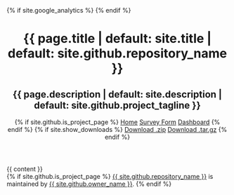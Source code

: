 <!DOCTYPE html>
<html lang="{{ site.lang | default: "en-US" }}">
  <head>
    {% if site.google_analytics %}
      <script async src="https://www.googletagmanager.com/gtag/js?id={{ site.google_analytics }}"></script>
      <script>
        window.dataLayer = window.dataLayer || [];
        function gtag(){dataLayer.push(arguments);}
        gtag('js', new Date());
        gtag('config', '{{ site.google_analytics }}');
      </script>
    {% endif %}
    <meta charset="UTF-8">
    <meta name="viewport" content="width=device-width, initial-scale=1">
    <meta name="theme-color" content="#157878">
    <meta name="apple-mobile-web-app-status-bar-style" content="black-translucent">
    <link rel="stylesheet" href="{{ '/assets/css/style.css?v=' | append: site.github.build_revision | relative_url }}">
    <title>{{ page.title | default: site.title | default: site.github.repository_name }}</title>
    <meta property="og:title" content="{{ page.title | default: site.title | default: site.github.repository_name }}">
    <meta property="twitter:title" content="{{ page.title | default: site.title | default: site.github.repository_name }}">
    <meta name="title" content="{{ page.title | default: site.title | default: site.github.repository_name }}">
    <meta property="og:type" content="website">
    <meta property="og:site_name" content="IT Salary Survey">
    <meta property="og:url" content="{{ site.url }}{{ page.url }}">
    <link rel="canonical" href="{{ site.url }}{{ page.url }}">
    <meta property="og:image" content="{{ site.url }}/{{ page.image | default: site.cover_image }}">
    <meta property="twitter:image" content="{{ site.url }}/{{ page.image  | default: site.cover_image }}">
    <link rel="image_src" href="{{ site.url }}/{{ page.image  | default: site.cover_image }}">
    <meta property="og:description" content="{{ page.description | default: site.description | default: site.github.project_tagline }}">
    <meta property="twitter:description" content="{{ page.description | default: site.description | default: site.github.project_tagline }}">
    <meta name="description" content="{{ page.description | default: site.description | default: site.github.project_tagline }}">
  </head>
  <body>
    <header class="page-header" role="banner">
      <h1 class="project-name">{{ page.title | default: site.title | default: site.github.repository_name }}</h1>
      <h2 class="project-tagline">{{ page.description | default: site.description | default: site.github.project_tagline }}</h2>
      {% if site.github.is_project_page %}
        <a href="{{ site.url }}" class="btn">Home</a>
        <a href="{{ site.url }}/form" class="btn">Survey Form</a>
        <a href="{{ site.url }}/dashboard" target="_blank" rel="noopener" class="btn">Dashboard</a>
      {% endif %}
      {% if site.show_downloads %}
        <a href="{{ site.github.zip_url }}" class="btn">Download .zip</a>
        <a href="{{ site.github.tar_url }}" class="btn">Download .tar.gz</a>
      {% endif %}
    </header>
    <main id="content" class="main-content" role="main">
      {{ content }}
      <footer class="site-footer">
        {% if site.github.is_project_page %}
          <span class="site-footer-owner"><a href="{{ site.github.repository_url }}">{{ site.github.repository_name }}</a> is maintained by <a href="{{ site.github.owner_url }}">{{ site.github.owner_name }}</a>.</span>
        {% endif %}
      </footer>
    </main>
  </body>
</html>
